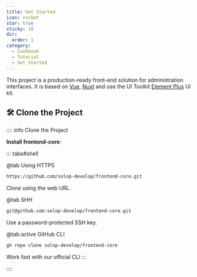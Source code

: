 ```yaml
---
title: Get Started
icon: rocket
star: true
sticky: 10
dir:
  order: 1
category:
  - Cookbook
  - Tutorial
  - Get Started
---
```


This project is a production-ready front-end solution for administration interfaces. It is based on [Vue](https://vuejs.org/), [Nuxt](https://nuxt.com/) and use the UI Toolkit [Element Plus](https://element-plus.org/) UI kit.


## 🛠 Clone the Project


:::: info Clone the Project

<FontIcon icon="file-code" /> **Install frontend-core**:

::: tabs#shell

@tab Using HTTPS

```bash
https://github.com/solop-develop/frontend-core.git
```
Clone using the web URL.

@tab SHH

```bash
git@github.com:solop-develop/frontend-core.git
```

Use a password-protected SSH key.


@tab:active GitHub CLI

```bash
gh repo clone solop-develop/frontend-core
```
Work fast with our official CLI
:::

::::
